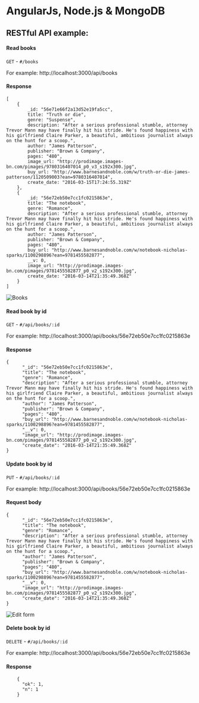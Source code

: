 # AngularJs,  Node.js & MongoDB 

## RESTful API example:


#### Read books

`GET`  - `#/books`

For example: http://localhost:3000/api/books

#### Response

    [
	    {
		    _id: "56e71e66f2a13d52e19fa5cc",
		    title: "Truth or die",
		    genre: "Suspense",
		    description: "After a serious professional stumble, attorney Trevor Mann may have finally hit his stride. He's found happiness with his girlfriend Claire Parker, a beautiful, ambitious journalist always on the hunt for a scoop.",
		    author: "James Patterson",
		    publisher: "Brown & Company",
		    pages: "480",
		    image_url: "http://prodimage.images-bn.com/pimages/9780316407014_p0_v3_s192x300.jpg",
		    buy_url: "http://www.barnesandnoble.com/w/truth-or-die-james-patterson/1120509003?ean=9780316407014",
		    create_date: "2016-03-15T17:24:55.319Z"
	    },
	    {
		    _id: "56e72eb50e7cc1fc0215863e",
		    title: "The notebook",
		    genre: "Romance",
		    description: "After a serious professional stumble, attorney Trevor Mann may have finally hit his stride. He's found happiness with his girlfriend Claire Parker, a beautiful, ambitious journalist always on the hunt for a scoop.",
		    author: "James Patterson",
		    publisher: "Brown & Company",
		    pages: "480",
		    buy_url: "http://www.barnesandnoble.com/w/notebook-nicholas-sparks/1100298896?ean=9781455582877",
		    __v: 0,
		    image_url: "http://prodimage.images-bn.com/pimages/9781455582877_p0_v2_s192x300.jpg",
		    create_date: "2016-03-14T21:35:49.368Z"
	    }
    ]


![Books](http://i.imgur.com/I8D99G1.png?1)


#### Read book by id 

`GET`  - `#/api/books/:id`

For example: http://localhost:3000/api/books/56e72eb50e7cc1fc0215863e

#### Response

    {
	      "_id": "56e72eb50e7cc1fc0215863e",
	      "title": "The notebook",
	      "genre": "Romance",
	      "description": "After a serious professional stumble, attorney Trevor Mann may have finally hit his stride. He's found happiness with his girlfriend Claire Parker, a beautiful, ambitious journalist always on the hunt for a scoop.",
	      "author": "James Patterson",
	      "publisher": "Brown & Company",
	      "pages": "480",
	      "buy_url": "http://www.barnesandnoble.com/w/notebook-nicholas-sparks/1100298896?ean=9781455582877",
	      "__v": 0,
	      "image_url": "http://prodimage.images-bn.com/pimages/9781455582877_p0_v2_s192x300.jpg",
	      "create_date": "2016-03-14T21:35:49.368Z"
    }
    
#### Update book by id 

`PUT`  - `#/api/books/:id`

For example: http://localhost:3000/api/books/56e72eb50e7cc1fc0215863e

#### Request body
    {
    	  "_id": "56e72eb50e7cc1fc0215863e",
    	  "title": "The notebook",
    	  "genre": "Romance",
    	  "description": "After a serious professional stumble, attorney Trevor Mann may have finally hit his stride. He's found happiness with his girlfriend Claire Parker, a beautiful, ambitious journalist always on the hunt for a scoop.",
    	  "author": "James Patterson",
    	  "publisher": "Brown & Company",
    	  "pages": "480",
    	  "buy_url": "http://www.barnesandnoble.com/w/notebook-nicholas-sparks/1100298896?ean=9781455582877",
    	  "__v": 0,
    	  "image_url": "http://prodimage.images-bn.com/pimages/9781455582877_p0_v2_s192x300.jpg",
    	  "create_date": "2016-03-14T21:35:49.368Z"
    }
![Edit form](http://i.imgur.com/jeIed7A.png?1)

#### Delete book by id 

`DELETE`  - `#/api/books/:id`

For example: http://localhost:3000/api/books/56e72eb50e7cc1fc0215863e

#### Response

		{
		  "ok": 1,
		  "n": 1
		}
